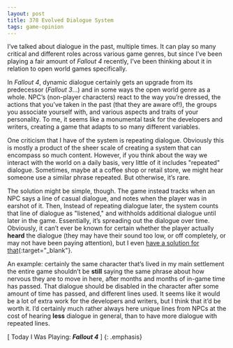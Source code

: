 ```yaml
---
layout: post
title: 378 Evolved Dialogue System
tags: game-opinion
---
```

I’ve talked about dialogue in the past, multiple times.  It can play so many critical and different roles across various game genres, but since I’ve been playing a fair amount of *Fallout 4* recently, I’ve been thinking about it in relation to open world games specifically.

In *Fallout 4*, dynamic dialogue certainly gets an upgrade from its predecessor (*Fallout 3*...) and in some ways the open world genre as a whole.  NPC’s (non-player characters) react to the way you’re dressed, the actions that you’ve taken in the past (that they are aware of!), the groups you associate yourself with, and various aspects and traits of your personality.  To me, it seems like a monumental task for the developers and writers, creating a game that adapts to so many different variables.

One criticism that I have of the system is repeating dialogue.  Obviously this is mostly a product of the sheer scale of creating a system that can encompass so much content.  However, if you think about the way we interact with the world on a daily basis, very little of it includes "repeated" dialogue.  Sometimes, maybe at a coffee shop or retail store, we might hear someone use a similar phrase repeated. But otherwise, it’s rare.

The solution might be simple, though.  The game instead tracks when an NPC says a line of casual dialogue, and notes when the player was in earshot of it.  Then, Instead of repeating dialogue later, the system counts that line of dialogue as "listened," and withholds additional dialogue until later in the game.  Essentially, it’s spreading out the dialogue over time.  Obviously, it can’t ever be known for certain whether the player actually **heard** the dialogue (they may have their sound too low, or off completely, or may not have been paying attention), but I even [have a solution for that](http://www.foster-douglas.com/games/379-using-controller-microphones/){:target="_blank"}.

An example: certainly the same character that’s lived in my main settlement the entire game shouldn’t be **still** saying the same phrase about how nervous they are to move in here, after months and months of in-game time has passed.  That dialogue should be disabled in the character after some amount of time has passed, and different lines used.  It seems like it would be a lot of extra work for the developers and writers, but I think that it’d be worth it.  I’d certainly much rather always here unique lines from NPCs at the cost of hearing **less** dialogue in general, than to have more dialogue with repeated lines.

[ Today I Was Playing: ***Fallout 4*** ]
{: .emphasis}